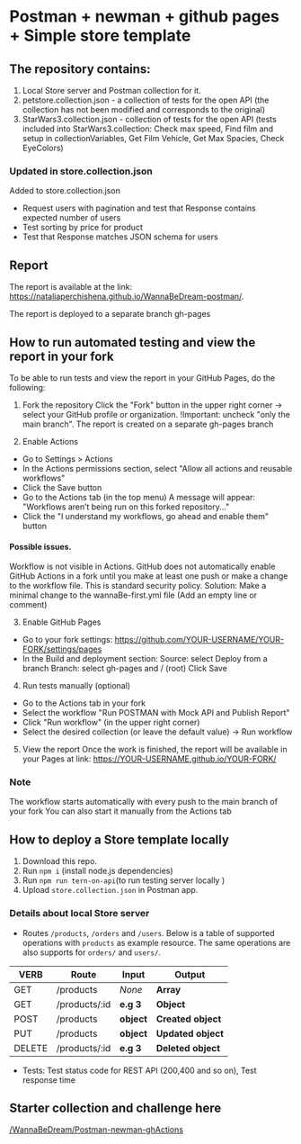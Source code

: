 # Postman + newman + github pages + Simple store template

## The repository contains:

1. Local Store server and Postman collection for it.
2. petstore.collection.json - а collection of tests for the open API (the collection has not been modified and corresponds to the original)
3. StarWars3.collection.json - collection of tests for the open API
   (tests included into StarWars3.collection: Check max speed, Find film and setup in collectionVariables, Get Film Vehicle, Get Max Spacies, Check EyeColors)

### Updated in store.collection.json

Added to store.collection.json

- Request users with pagination and test that Response contains expected number of users
- Test sorting by price for product
- Test that Response matches JSON schema for users

## Report

The report is available at the link: https://nataliaperchishena.github.io/WannaBeDream-postman/.

The report is deployed to a separate branch gh-pages

## How to run automated testing and view the report in your fork

To be able to run tests and view the report in your GitHub Pages, do the following:

1. Fork the repository
   Click the "Fork" button in the upper right corner → select your GitHub profile or organization.
   !Important: uncheck "only the main branch". The report is created on a separate gh-pages branch

2. Enable Actions

- Go to Settings > Actions
- In the Actions permissions section, select "Allow all actions and reusable workflows"
- Click the Save button
- Go to the Actions tab (in the top menu)
  A message will appear: "Workflows aren’t being run on this forked repository..."
- Click the "I understand my workflows, go ahead and enable them" button

#### Possible issues.

Workflow is not visible in Actions.
GitHub does not automatically enable GitHub Actions in a fork until you make at least one push or make a change to the workflow file. This is standard security policy.
Solution: Make a minimal change to the wannaBe-first.yml file (Add an empty line or comment)

3. Enable GitHub Pages

- Go to your fork settings: https://github.com/YOUR-USERNAME/YOUR-FORK/settings/pages
- In the Build and deployment section:
  Source: select Deploy from a branch
  Branch: select gh-pages and / (root)
  Click Save

4. Run tests manually (optional)

- Go to the Actions tab in your fork
- Select the workflow "Run POSTMAN with Mock API and Publish Report"
- Click "Run workflow" (in the upper right corner)
- Select the desired collection (or leave the default value) → Run workflow

5. View the report
   Once the work is finished, the report will be available in your Pages at link: https://YOUR-USERNAME.github.io/YOUR-FORK/

### Note

The workflow starts automatically with every push to the main branch of your fork
You can also start it manually from the Actions tab

## How to deploy a Store template locally

1. Download this repo.
2. Run `npm i` (install node.js dependencies)
3. Run `npm run tern-on-api`(to run testing server locally )
4. Upload `store.collection.json` in Postman app.

### Details about local Store server

- Routes `/products`, `/orders` and `/users`. Below is a table of supported operations with `products` as example resource. The same operations are also supports for `orders/` and `users/`.

| VERB   | Route         | Input      | Output             |
| ------ | ------------- | ---------- | ------------------ |
| GET    | /products     | _None_     | **Array**          |
| GET    | /products/:id | **e.g 3**  | **Object**         |
| POST   | /products     | **object** | **Created object** |
| PUT    | /products     | **object** | **Updated object** |
| DELETE | /products/:id | **e.g 3**  | **Deleted object** |

- Tests: Test status code for REST API (200,400 and so on), Test response time

## Starter collection and challenge here

<a href="https://github.com/WannaBeDream/Postman-newman-ghActions"> /WannaBeDream/Postman-newman-ghActions</a>
